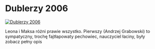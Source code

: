 Dublerzy 2006 
=============
[![Dublerzy 2006 ](http://vidos.pl/images/player.gif)](http://vidos.pl/dublerzy-2006)

 Leona i Maksa różni prawie wszystko. Pierwszy (Andrzej Grabowski) to sympatyczny, trochę fajtłapowaty pechowiec, nauczyciel łaciny, były zobacz pełny opis
